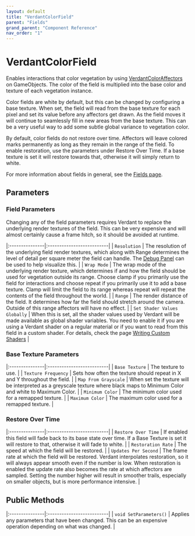 ```yaml
---
layout: default
title: "VerdantColorField"
parent: "Fields"
grand_parent: "Component Reference"
nav_order: "1"
---
```


# VerdantColorField

Enables interactions that color vegetation by using [VerdantColorAffectors](../Affectors/VerdantColorAffector.html) on GameObjects. The color of the field is multiplied into the base color and texture of each vegetation instance. 

Color fields are white by default, but this can be changed by configuring a base texture. When set, the field will read from the base texture for each pixel and set its value before any affectors get drawn. As the field moves it will continue to seamlessly fill in new areas from the base texture. This can be a very useful way to add some subtle global variance to vegetation color.

By default, color fields do not restore over time. Affectors will leave colored marks permanently as long as they remain in the range of the field. To enable restoration, use the parameters under Restore Over Time. If a base texture is set it will restore towards that, otherwise it will simply return to white.

For more information about fields in general, see the [Fields page](index.html). 

## Parameters
 
### Field Parameters

Changing any of the field parameters requires Verdant to replace the underlying render textures of the field. This can be very expensive and will almost certainly cause a frame hitch, so it should be avoided at runtime.

|:---------------|:--------------------------|
| `Resolution` | The resolution of the underlying field render textures, which along with Range determines the level of detail per square meter the field can handle. The [Debug Panel](../../UserGuide/DebugPanel.html) can be used to help visualize this. |
| `Wrap Mode` | The wrap mode of the underlying render texture, which determines if and how the field should be used for vegetation outside its range. Choose clamp if you primarily use the field for interactions and choose repeat if you primarily use it to add a base texture. Clamp will limit the field to its range whereas repeat will repeat the contents of the field throughout the world.  |
| `Range` | The render distance of the field. It determines how far the field should stretch around the camera. Outside of this range affectors will have no effect. |
| `Set Shader Values Globally` | When this is set, all the shader values used by Verdant will be made available as global shader variables. You need to enable it if you are using a Verdant shader on a regular material or if you want to read from this field in a custom shader. For details, check the page [Writing Custom Shaders]("../../UserGuide/WritingCustomShaders.html") |

### Base Texture Parameters

|:---------------|:--------------------------|
| `Base Texture` | The texture to use. |
| `Texture Frequency` | Sets how often the texture should repeat in X and Y throughout the field. |
| `Map From Grayscale` | When set the texture will be interpreted as a greyscale texture where black maps to Minimum Color and white to Maximum Color. |
| `Minimum Color` | The minimum color used for a remapped texture. |
| `Maximum Color` | The maximum color used for a remapped texture. |

### Restore Over Time

|:---------------|:--------------------------|
| `Restore Over Time` | If enabled this field will fade back to its base state over time. If a Base Texture is set it will restore to that, otherwise it will fade to white. |
| `Restoration Rate` | The speed at which the field will be restored. |
| `Updates Per Second` | The frame rate at which the field will be restored. Verdant interpolates restoration, so it will always appear smooth even if the number is low. When restoration is enabled the update rate also becomes the rate at which affectors are sampled. Setting the number higher will result in smoother trails, especially on smaller objects, but is more performance intensive. |

## Public Methods

|:---------------|:--------------------------|
| `void SetParameters()` | Applies any parameters that have been changed. This can be an expensive operation depending on what was changed. |

